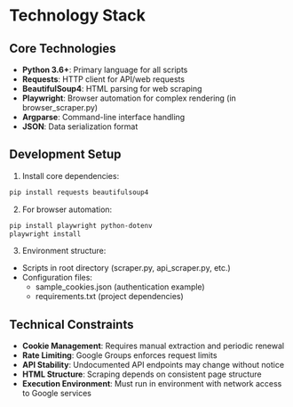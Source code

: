 # Technology Stack

## Core Technologies
- **Python 3.6+**: Primary language for all scripts
- **Requests**: HTTP client for API/web requests
- **BeautifulSoup4**: HTML parsing for web scraping
- **Playwright**: Browser automation for complex rendering (in browser_scraper.py)
- **Argparse**: Command-line interface handling
- **JSON**: Data serialization format

## Development Setup
1. Install core dependencies:
```bash
pip install requests beautifulsoup4
```

2. For browser automation:
```bash
pip install playwright python-dotenv
playwright install
```

3. Environment structure:
- Scripts in root directory (scraper.py, api_scraper.py, etc.)
- Configuration files:
  - sample_cookies.json (authentication example)
  - requirements.txt (project dependencies)

## Technical Constraints
- **Cookie Management**: Requires manual extraction and periodic renewal
- **Rate Limiting**: Google Groups enforces request limits
- **API Stability**: Undocumented API endpoints may change without notice
- **HTML Structure**: Scraping depends on consistent page structure
- **Execution Environment**: Must run in environment with network access to Google services
